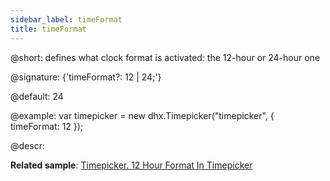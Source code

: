 ```yaml
---
sidebar_label: timeFormat
title: timeFormat
---          
```


@short: defines what clock format is activated: the 12-hour or 24-hour one

@signature: {'timeFormat?: 12 | 24;'}

@default: 24

@example:
var timepicker = new dhx.Timepicker("timepicker", {
	timeFormat: 12
});

@descr:

**Related sample**: [Timepicker. 12 Hour Format In Timepicker](https://snippet.dhtmlx.com/u9ge1a4z)

[comment]: # (@related: timepicker/configuration.md#time-format timepicker/initialization.md#initialize-timepicker)
